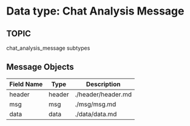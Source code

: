 # Data type: Chat Analysis Message


## TOPIC

chat_analysis_message subtypes

## Message Objects

| Field Name | Type | Description
| --- | --- | --- |
| header | header | ./header/header.md
| msg | msg | ./msg/msg.md
| data| data | ./data/data.md

